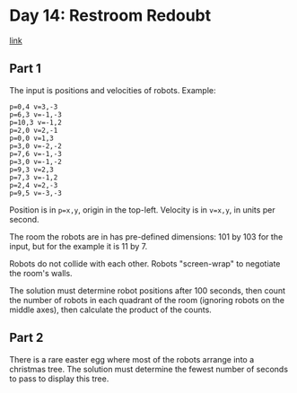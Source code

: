 # Day 14: Restroom Redoubt

[link](https://adventofcode.com/2024/day/14)

## Part 1

The input is positions and velocities of robots. Example:

```
p=0,4 v=3,-3
p=6,3 v=-1,-3
p=10,3 v=-1,2
p=2,0 v=2,-1
p=0,0 v=1,3
p=3,0 v=-2,-2
p=7,6 v=-1,-3
p=3,0 v=-1,-2
p=9,3 v=2,3
p=7,3 v=-1,2
p=2,4 v=2,-3
p=9,5 v=-3,-3
```

Position is in `p=x,y`, origin in the top-left. Velocity is in `v=x,y`, in units per second.

The room the robots are in has pre-defined dimensions: 101 by 103 for the input, but for the example it is 11 by 7.

Robots do not collide with each other. Robots "screen-wrap" to negotiate the room's walls.

The solution must determine robot positions after 100 seconds, then count the number of robots in each quadrant of the room (ignoring robots on the middle axes), then calculate the product of the counts.

## Part 2

There is a rare easter egg where most of the robots arrange into a christmas tree. The solution must determine the fewest number of seconds to pass to display this tree.
